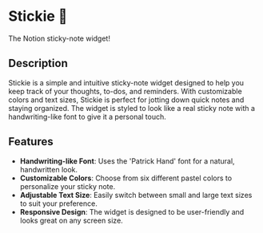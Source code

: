 # Stickie 📝 
The Notion sticky-note widget!

## Description
Stickie is a simple and intuitive sticky-note widget designed to help you keep track of your thoughts, to-dos, and reminders. With customizable colors and text sizes, Stickie is perfect for jotting down quick notes and staying organized. The widget is styled to look like a real sticky note with a handwriting-like font to give it a personal touch.

## Features
- **Handwriting-like Font**: Uses the 'Patrick Hand' font for a natural, handwritten look.
- **Customizable Colors**: Choose from six different pastel colors to personalize your sticky note.
- **Adjustable Text Size**: Easily switch between small and large text sizes to suit your preference.
- **Responsive Design**: The widget is designed to be user-friendly and looks great on any screen size.

